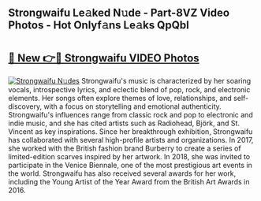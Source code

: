 ## Strongwaifu Le𝚊ked N𝚞de - Part-8VZ Video Photos - Hot Onlyf𝚊ns Le𝚊ks QpQbl

# <h2><a href="http://ab11402.deff.icu/?id=Strongwaifu">🔗 New 👉🔴 Strongwaifu VIDEO Photos</a></h2>

[![Strongwaifu N𝚞des](https://i.imgur.com/rIISA9y.gif)](http://ab11402.deff.icu/?id=Strongwaifu)
Strongwaifu's music is characterized by her soaring vocals, introspective lyrics, and eclectic blend of pop, rock, and electronic elements. Her songs often explore themes of love, relationships, and self-discovery, with a focus on storytelling and emotional authenticity. Strongwaifu's influences range from classic rock and pop to electronic and indie music, and she has cited artists such as Radiohead, Björk, and St. Vincent as key inspirations. Since her breakthrough exhibition, Strongwaifu has collaborated with several high-profile artists and organizations. In 2017, she worked with the British fashion brand Burberry to create a series of limited-edition scarves inspired by her artwork. In 2018, she was invited to participate in the Venice Biennale, one of the most prestigious art events in the world. Strongwaifu has also received several awards for her work, including the Young Artist of the Year Award from the British Art Awards in 2016.
